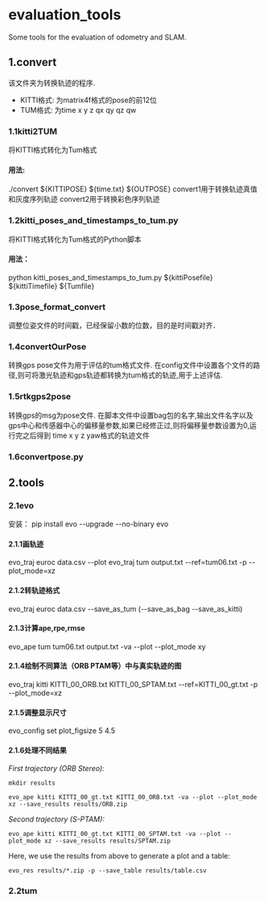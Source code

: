 # evaluation_tools
Some tools for the evaluation of odometry and SLAM.

## 1.convert
该文件夹为转换轨迹的程序.

- KITTI格式: 为matrix4f格式的pose的前12位
- TUM格式: 为time x y z qx qy qz qw

### 1.1kitti2TUM
将KITTI格式转化为Tum格式
#### 用法: 
./convert ${KITTIPOSE} ${time.txt} ${OUTPOSE}
convert1用于转换轨迹真值和灰度序列轨迹
convert2用于转换彩色序列轨迹
### 1.2kitti_poses_and_timestamps_to_tum.py
将KITTI格式转化为Tum格式的Python脚本
#### 用法：
python kitti_poses_and_timestamps_to_tum.py ${kittiPosefile} ${kittiTimefile} ${Tumfile}
### 1.3pose_format_convert
调整位姿文件的时间戳，已经保留小数的位数，目的是时间戳对齐．
### 1.4convertOurPose
转换gps pose文件为用于评估的tum格式文件. 在config文件中设置各个文件的路径,则可将激光轨迹和gps轨迹都转换为tum格式的轨迹,用于上述评估.
### 1.5rtkgps2pose
转换gps的msg为pose文件. 在脚本文件中设置bag包的名字,输出文件名字以及gps中心和传感器中心的偏移量参数,如果已经修正过,则将偏移量参数设置为0,运行完之后得到 time x y z yaw格式的轨迹文件
### 1.6convertpose.py


## 2.tools
### 2.1evo
安装：
pip install evo --upgrade --no-binary evo
#### 2.1.1画轨迹
evo_traj euroc data.csv --plot
evo_traj tum output.txt --ref=tum06.txt -p --plot_mode=xz
#### 2.1.2转轨迹格式
evo_traj euroc data.csv --save_as_tum (--save_as_bag --save_as_kitti)
#### 2.1.3计算ape,rpe,rmse
evo_ape tum tum06.txt output.txt -va --plot --plot_mode xy
#### 2.1.4绘制不同算法（ORB PTAM等）中与真实轨迹的图
evo_traj kitti KITTI_00_ORB.txt KITTI_00_SPTAM.txt --ref=KITTI_00_gt.txt -p --plot_mode=xz
#### 2.1.5调整显示尺寸
evo_config set plot_figsize 5 4.5
#### 2.1.6处理不同结果

*First trajectory (ORB Stereo):*

```
mkdir results

evo_ape kitti KITTI_00_gt.txt KITTI_00_ORB.txt -va --plot --plot_mode xz --save_results results/ORB.zip
```

*Second trajectory (S-PTAM):*

```
evo_ape kitti KITTI_00_gt.txt KITTI_00_SPTAM.txt -va --plot --plot_mode xz --save_results results/SPTAM.zip
```

Here, we use the results from above to generate a plot and a table:

```
evo_res results/*.zip -p --save_table results/table.csv
```

### 2.2tum
